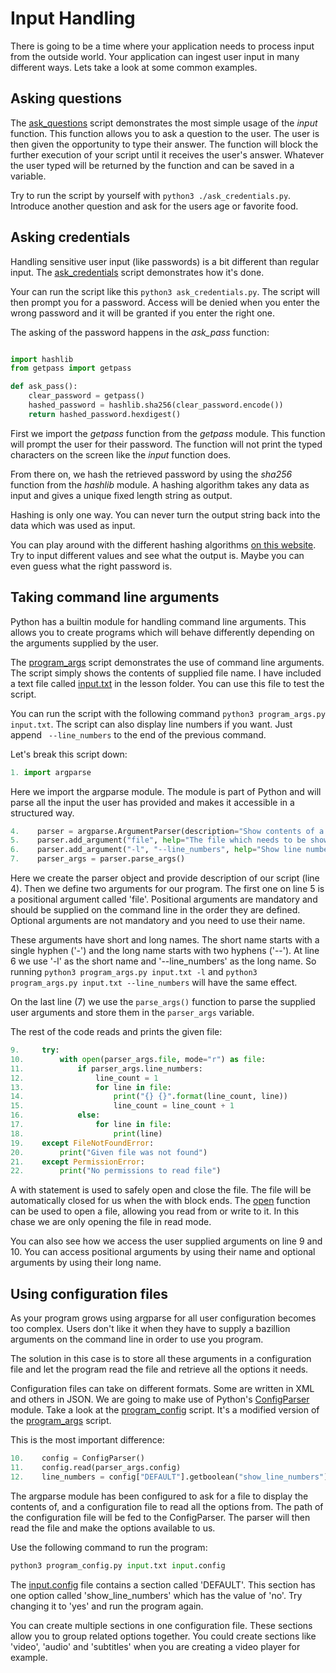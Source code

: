 # Input Handling

There is going to be a time where your application needs to process input from the outside world.
Your application can ingest user input in many different ways. Lets take a look at some
common examples.

## Asking questions

The [ask_questions](ask_questions.py) script demonstrates the most simple usage of the *input* function.
This function allows you to ask a question to the user. The user is then given the opportunity to type
their answer. The function will block the further execution of your script until it receives
the user's answer. Whatever the user typed will be returned by the function and can be
saved in a variable.

Try to run the script by yourself with `python3 ./ask_credentials.py`. Introduce another question
and ask for the users age or favorite food.

## Asking credentials

Handling sensitive user input (like passwords) is a bit different than regular input.
The [ask_credentials](ask_credentials.py) script demonstrates how it's done.

Your can run the script like this `python3 ask_credentials.py`. The script will then
prompt you for a password. Access will be denied when you enter the wrong password and it
will be granted if you enter the right one.

The asking of the password happens in the *ask_pass* function:

```python

import hashlib
from getpass import getpass

def ask_pass():
    clear_password = getpass()
    hashed_password = hashlib.sha256(clear_password.encode())
    return hashed_password.hexdigest()

```

First we import the *getpass* function from the *getpass* module. This function will
prompt the user for their password. The function will not print the typed characters
on the screen like the *input* function does.

From there on, we hash the retrieved password by using the *sha256* function from
the *hashlib* module. A hashing algorithm takes any data as input and gives a
unique fixed length string as output.

Hashing is only one way. You can never turn the output string back into the data which
was used as input.

You can play around with the different hashing algorithms
[on this website](https://cyberchef.org/#recipe=SHA2('256',64,160)). Try to input
different values and see what the output is. Maybe you can even guess what the
right password is.

## Taking command line arguments

Python has a builtin module for handling command line arguments. This allows you to create
programs which will behave differently depending on the arguments supplied by the user.

The [program_args](program_args.py) script demonstrates the use of command line arguments.
The script simply shows the contents of supplied file name. I have included a text file called
[input.txt](input.txt) in the lesson folder. You can use this file to test the script.

You can run the script with the following command `python3 program_args.py input.txt`. The script
can also display line numbers if you want. Just append ` --line_numbers` to the end of the previous
command.

Let's break this script down:

```python
1. import argparse
```
Here we import the argparse module. The module is part of Python and will parse
all the input the user has provided and makes it accessible in a structured
way.

```python
4.    parser = argparse.ArgumentParser(description="Show contents of a file")
5.    parser.add_argument("file", help="The file which needs to be shown", type=str)
6.    parser.add_argument("-l", "--line_numbers", help="Show line numbers", action="store_true", default=False)
7.    parser_args = parser.parse_args()
```
Here we create the parser object and provide description of our script (line 4). Then
we define two arguments for our program. The first one on line 5 is a positional
argument called 'file'. Positional arguments are mandatory and should be supplied
on the command line in the order they are defined. Optional arguments are not
mandatory and you need to use their name.

These arguments have short and long names. The short name starts with a single hyphen ('-') and
the long name starts with two hyphens ('--'). At line 6 we use '-l' as the short name and
'--line_numbers' as the long name. So running `python3 program_args.py input.txt -l`
and `python3 program_args.py input.txt --line_numbers` will have the same effect.

On the last line (7) we use the `parse_args()` function to parse the supplied user arguments
and store them in the `parser_args` variable.

The rest of the code reads and prints the given file:

```python
9.     try:
10.        with open(parser_args.file, mode="r") as file:
11.            if parser_args.line_numbers:
12.                line_count = 1
13.                for line in file:
14.                    print("{} {}".format(line_count, line))
15.                    line_count = line_count + 1
16.            else:
17.                for line in file:
18.                    print(line)
19.    except FileNotFoundError:
20.        print("Given file was not found")
21.    except PermissionError:
22.        print("No permissions to read file")
```

A with statement is used to safely open and close the file. The file will be automatically closed
for us when the with block ends. The [open](https://docs.python.org/3/library/functions.html#open)
function can be used to open a file, allowing you read from or write to it. In this chase we are
only opening the file in read mode.

You can also see how we access the user supplied arguments on line 9 and 10. You can access
positional arguments by using their name and optional arguments by using their long name.

## Using configuration files

As your program grows using argparse for all user configuration becomes too complex.
Users don't like it when they have to supply a bazillion arguments on the command line
in order to use you program.

The solution in this case is to store all these arguments in a configuration file and let the
program read the file and retrieve all the options it needs.

Configuration files can take on different formats. Some are written in XML and others in JSON.
We are going to make use of Python's [ConfigParser](https://docs.python.org/3/library/configparser.html)
module. Take a look at the [program_config](program_config.py) script. It's a modified version of the
[program_args](program_args.py) script.

This is the most important difference:

```python
10.    config = ConfigParser()
11.    config.read(parser_args.config)
12.    line_numbers = config["DEFAULT"].getboolean("show_line_numbers")
```

The argparse module has been configured to ask for a file to display the contents of, and a
configuration file to read all the options from. The path of the configuration file
will be fed to the ConfigParser. The parser will then read the file and make
the options available to us.

Use the following command to run the program:

```python
python3 program_config.py input.txt input.config
```

The [input.config](input.config) file contains a section called 'DEFAULT'. This section has
one option called 'show_line_numbers' which has the value of 'no'. Try changing it to 'yes'
and run the program again.

You can create multiple sections in one configuration file. These sections allow you to group
related options together. You could create sections like 'video', 'audio' and 'subtitles' when
you are creating a video player for example.
